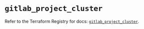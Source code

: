 # `gitlab_project_cluster`

Refer to the Terraform Registry for docs: [`gitlab_project_cluster`](https://registry.terraform.io/providers/gitlabhq/gitlab/16.8.1/docs/resources/project_cluster).
